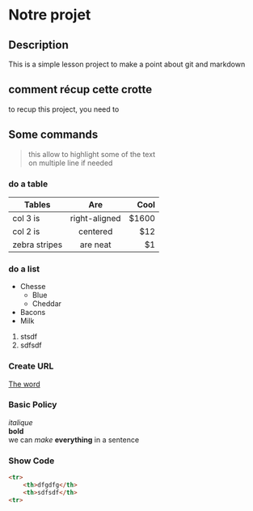 # Notre projet

## Description
This is a simple lesson project to make a point about git and markdown

## comment récup cette crotte

to recup this project, you need to  

## Some commands
>this allow to highlight some of the text  
>on multiple line if needed

### do a table
| Tables        | Are           | Cool  |
| ------------- |:-------------:| -----:|
| col 3 is      | right-aligned | $1600 |
| col 2 is      | centered      |   $12 |
| zebra stripes | are neat      |    $1 |

### do a list
- Chesse
    - Blue
    - Cheddar
- Bacons
- Milk

1. stsdf
2. sdfsdf

### Create URL
[The word](https://www.google.com)

### Basic Policy

*italique*  
**bold**  
we can *make* **everything** in a sentence

### Show Code

``` html
<tr>
    <th>dfgdfg</th>
    <th>sdfsdf</th>
<tr>
```